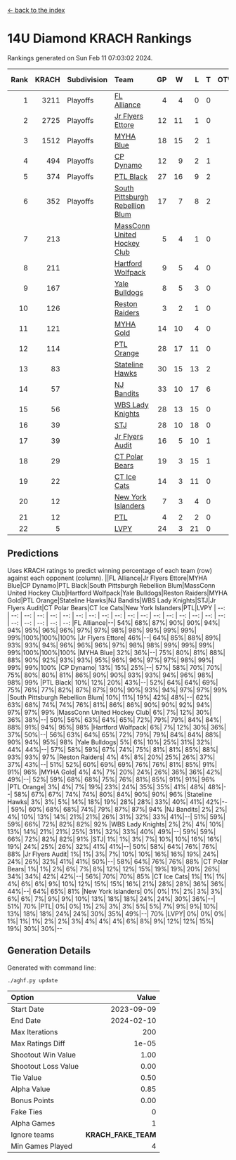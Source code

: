 [<- back to the index](readme.md)
# 14U Diamond KRACH Rankings
Rankings generated on Sun Feb 11 07:03:02 2024.

Rank|KRACH|Subdivision|Team|GP|W|L|T|OTW|OTL|SoS|Exp Wins|Win Diff
---:|---:|:---|:---|---:|---:|---:|---:|---:|---:|---:|---:|---:
1|3211|Playoffs|[FL Alliance](https://gamesheetstats.com/seasons/3663/teams/156905/schedule)|4|4|0|0|0|0|105|4.8|-0.0
2|2725|Playoffs|[Jr Flyers Ettore](https://gamesheetstats.com/seasons/3663/teams/140817/schedule)|12|11|1|0|0|1|303|11.9|0.0
3|1512|Playoffs|[MYHA Blue](https://gamesheetstats.com/seasons/3663/teams/140816/schedule)|18|15|2|1|2|0|338|16.4|0.0
4|494|Playoffs|[CP Dynamo](https://gamesheetstats.com/seasons/3663/teams/140823/schedule)|12|9|2|1|0|0|218|10.4|0.0
5|374|Playoffs|[PTL Black](https://gamesheetstats.com/seasons/3663/teams/140815/schedule)|27|16|9|2|1|0|658|17.8|-0.0
6|352|Playoffs|[South Pittsburgh Rebellion Blum](https://gamesheetstats.com/seasons/3663/teams/140812/schedule)|17|7|8|2|0|0|903|8.9|0.0
7|213||[MassConn United Hockey Club](https://gamesheetstats.com/seasons/3663/teams/140810/schedule)|5|4|1|0|0|0|63|4.9|0.0
8|211||[Hartford Wolfpack](https://gamesheetstats.com/seasons/3663/teams/140814/schedule)|9|5|4|0|0|1|306|5.9|0.0
9|167||[Yale Bulldogs](https://gamesheetstats.com/seasons/3663/teams/156906/schedule)|8|5|3|0|1|0|130|5.9|0.0
10|126||[Reston Raiders](https://gamesheetstats.com/seasons/3663/teams/140829/schedule)|3|2|1|0|0|0|105|2.9|0.0
11|121||[MYHA Gold](https://gamesheetstats.com/seasons/3663/teams/140824/schedule)|14|10|4|0|0|1|57|10.9|0.0
12|114||[PTL Orange](https://gamesheetstats.com/seasons/3663/teams/140821/schedule)|28|17|11|0|1|1|149|17.9|0.0
13|83||[Stateline Hawks](https://gamesheetstats.com/seasons/3663/teams/140813/schedule)|30|15|13|2|1|1|235|16.9|0.0
14|57||[NJ Bandits](https://gamesheetstats.com/seasons/3663/teams/140811/schedule)|33|10|17|6|1|0|379|13.9|0.0
15|56||[WBS Lady Knights](https://gamesheetstats.com/seasons/3663/teams/140825/schedule)|28|13|15|0|0|0|275|13.9|0.0
16|39||[STJ](https://gamesheetstats.com/seasons/3663/teams/140822/schedule)|28|10|18|0|1|1|211|10.9|0.0
17|39||[Jr Flyers Audit](https://gamesheetstats.com/seasons/3663/teams/140819/schedule)|16|5|10|1|0|0|122|6.4|0.0
18|29||[CT Polar Bears](https://gamesheetstats.com/seasons/3663/teams/140818/schedule)|19|3|15|1|0|0|684|4.4|0.0
19|22||[CT Ice Cats](https://gamesheetstats.com/seasons/3663/teams/140826/schedule)|14|3|11|0|0|2|199|3.9|0.0
20|12||[New York Islanders](https://gamesheetstats.com/seasons/3663/teams/140832/schedule)|7|3|4|0|0|0|33|3.9|0.0
21|12||[PTL](https://gamesheetstats.com/seasons/3663/teams/140827/schedule)|4|2|2|0|0|0|16|2.9|0.0
22|5||[LVPY](https://gamesheetstats.com/seasons/3663/teams/140820/schedule)|24|3|21|0|0|0|55|3.9|0.0

## Predictions
Uses KRACH ratings to predict winning percentage of each team (row) against each opponent (column).
||FL Alliance|Jr Flyers Ettore|MYHA Blue|CP Dynamo|PTL Black|South Pittsburgh Rebellion Blum|MassConn United Hockey Club|Hartford Wolfpack|Yale Bulldogs|Reston Raiders|MYHA Gold|PTL Orange|Stateline Hawks|NJ Bandits|WBS Lady Knights|STJ|Jr Flyers Audit|CT Polar Bears|CT Ice Cats|New York Islanders|PTL|LVPY
| --: | --: | --: | --: | --: | --: | --: | --: | --: | --: | --: | --: | --: | --: | --: | --: | --: | --: | --: | --: | --: | --: | --: 
|FL Alliance|--| 54%| 68%| 87%| 90%| 90%| 94%| 94%| 95%| 96%| 96%| 97%| 97%| 98%| 98%| 99%| 99%| 99%| 99%|100%|100%|100%
|Jr Flyers Ettore| 46%|--| 64%| 85%| 88%| 89%| 93%| 93%| 94%| 96%| 96%| 96%| 97%| 98%| 98%| 99%| 99%| 99%| 99%|100%|100%|100%
|MYHA Blue| 32%| 36%|--| 75%| 80%| 81%| 88%| 88%| 90%| 92%| 93%| 93%| 95%| 96%| 96%| 97%| 97%| 98%| 99%| 99%| 99%|100%
|CP Dynamo| 13%| 15%| 25%|--| 57%| 58%| 70%| 70%| 75%| 80%| 80%| 81%| 86%| 90%| 90%| 93%| 93%| 94%| 96%| 98%| 98%| 99%
|PTL Black| 10%| 12%| 20%| 43%|--| 52%| 64%| 64%| 69%| 75%| 76%| 77%| 82%| 87%| 87%| 90%| 90%| 93%| 94%| 97%| 97%| 99%
|South Pittsburgh Rebellion Blum| 10%| 11%| 19%| 42%| 48%|--| 62%| 63%| 68%| 74%| 74%| 76%| 81%| 86%| 86%| 90%| 90%| 92%| 94%| 97%| 97%| 99%
|MassConn United Hockey Club|  6%|  7%| 12%| 30%| 36%| 38%|--| 50%| 56%| 63%| 64%| 65%| 72%| 79%| 79%| 84%| 84%| 88%| 91%| 94%| 95%| 98%
|Hartford Wolfpack|  6%|  7%| 12%| 30%| 36%| 37%| 50%|--| 56%| 63%| 64%| 65%| 72%| 79%| 79%| 84%| 84%| 88%| 90%| 94%| 95%| 98%
|Yale Bulldogs|  5%|  6%| 10%| 25%| 31%| 32%| 44%| 44%|--| 57%| 58%| 59%| 67%| 74%| 75%| 81%| 81%| 85%| 88%| 93%| 93%| 97%
|Reston Raiders|  4%|  4%|  8%| 20%| 25%| 26%| 37%| 37%| 43%|--| 51%| 52%| 60%| 69%| 69%| 76%| 76%| 81%| 85%| 91%| 91%| 96%
|MYHA Gold|  4%|  4%|  7%| 20%| 24%| 26%| 36%| 36%| 42%| 49%|--| 52%| 59%| 68%| 68%| 75%| 76%| 81%| 85%| 91%| 91%| 96%
|PTL Orange|  3%|  4%|  7%| 19%| 23%| 24%| 35%| 35%| 41%| 48%| 48%|--| 58%| 67%| 67%| 74%| 74%| 80%| 84%| 90%| 90%| 96%
|Stateline Hawks|  3%|  3%|  5%| 14%| 18%| 19%| 28%| 28%| 33%| 40%| 41%| 42%|--| 59%| 60%| 68%| 68%| 74%| 79%| 87%| 87%| 94%
|NJ Bandits|  2%|  2%|  4%| 10%| 13%| 14%| 21%| 21%| 26%| 31%| 32%| 33%| 41%|--| 51%| 59%| 59%| 66%| 72%| 82%| 82%| 92%
|WBS Lady Knights|  2%|  2%|  4%| 10%| 13%| 14%| 21%| 21%| 25%| 31%| 32%| 33%| 40%| 49%|--| 59%| 59%| 66%| 72%| 82%| 82%| 91%
|STJ|  1%|  1%|  3%|  7%| 10%| 10%| 16%| 16%| 19%| 24%| 25%| 26%| 32%| 41%| 41%|--| 50%| 58%| 64%| 76%| 76%| 88%
|Jr Flyers Audit|  1%|  1%|  3%|  7%| 10%| 10%| 16%| 16%| 19%| 24%| 24%| 26%| 32%| 41%| 41%| 50%|--| 58%| 64%| 76%| 76%| 88%
|CT Polar Bears|  1%|  1%|  2%|  6%|  7%|  8%| 12%| 12%| 15%| 19%| 19%| 20%| 26%| 34%| 34%| 42%| 42%|--| 56%| 70%| 70%| 85%
|CT Ice Cats|  1%|  1%|  1%|  4%|  6%|  6%|  9%| 10%| 12%| 15%| 15%| 16%| 21%| 28%| 28%| 36%| 36%| 44%|--| 64%| 65%| 81%
|New York Islanders|  0%|  0%|  1%|  2%|  3%|  3%|  6%|  6%|  7%|  9%|  9%| 10%| 13%| 18%| 18%| 24%| 24%| 30%| 36%|--| 51%| 70%
|PTL|  0%|  0%|  1%|  2%|  3%|  3%|  5%|  5%|  7%|  9%|  9%| 10%| 13%| 18%| 18%| 24%| 24%| 30%| 35%| 49%|--| 70%
|LVPY|  0%|  0%|  0%|  1%|  1%|  1%|  2%|  2%|  3%|  4%|  4%|  4%|  6%|  8%|  9%| 12%| 12%| 15%| 19%| 30%| 30%|--

## Generation Details

Generated with command line:
```
./aghf.py update
```

| Option | Value |
| :----- | ----: |
| Start Date | 2023-09-09 |
| End Date | 2024-02-10 |
| Max Iterations | 200 |
| Max Ratings Diff | 1e-05 |
| Shootout Win Value | 1.00 |
| Shootout Loss Value | 0.00 |
| Tie Value | 0.50 |
| Alpha Value | 0.85 |
| Bonus Points | 0.00 |
| Fake Ties | 0 |
| Alpha Games | 1 |
| Ignore teams | __KRACH_FAKE_TEAM__ |
| Min Games Played | 4 |

